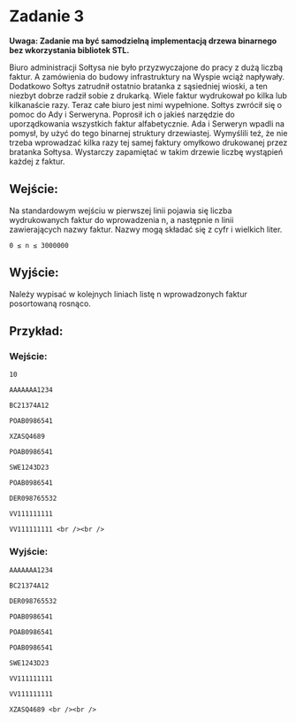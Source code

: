# Zadanie 3

**Uwaga: Zadanie ma być samodzielną implementacją drzewa binarnego bez wkorzystania bibliotek STL.**

Biuro administracji Sołtysa nie było przyzwyczajone do pracy z dużą liczbą faktur. A zamówienia do budowy infrastruktury na Wyspie wciąż napływały. Dodatkowo Sołtys zatrudnił ostatnio bratanka z sąsiedniej wioski, a ten niezbyt dobrze radził sobie z drukarką. Wiele faktur wydrukował po kilka lub kilkanaście razy. Teraz całe biuro jest nimi wypełnione. Sołtys zwrócił się o pomoc do Ady i Serweryna. Poprosił ich o jakieś narzędzie do uporządkowania wszystkich faktur alfabetycznie. Ada i Serweryn wpadli na pomysł, by użyć do tego binarnej struktury drzewiastej. Wymyślili też, że nie trzeba wprowadzać kilka razy tej samej faktury omyłkowo drukowanej przez bratanka Sołtysa. Wystarczy zapamiętać w takim drzewie liczbę wystąpień każdej z faktur.

  

## Wejście:

Na standardowym wejściu w pierwszej linii pojawia się liczba wydrukowanych faktur do wprowadzenia n, a następnie n linii zawierających nazwy faktur. Nazwy mogą składać się z cyfr i wielkich liter.

  
```
0 ≤ n ≤ 3000000
```
  

## Wyjście:

Należy wypisać w kolejnych liniach listę n wprowadzonych faktur posortowaną rosnąco.

  

## Przykład:

### Wejście:

```
10

AAAAAAA1234

BC21374A12

POAB0986541

XZASQ4689

POAB0986541

SWE1243D23

POAB0986541

DER098765532

VV111111111

VV111111111 <br /><br />
```

### Wyjście:

```
AAAAAAA1234

BC21374A12

DER098765532

POAB0986541

POAB0986541

POAB0986541

SWE1243D23

VV111111111

VV111111111

XZASQ4689 <br /><br />
```

